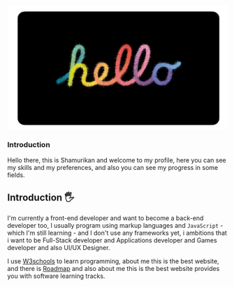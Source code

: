 <!DOCTYPE html>
<html>
  <head>
  </head>
  <body>
    <section>
      <div>
        <img src="images/42A30273-CC03-4064-9ED2-47DA3F4AC752.png"/>
      </div>
      <div>
        <article>
          <h1>Introduction</h1>
          <p>Hello there, this is Shamurikan and welcome to my profile, here you can see my skills and my preferences, and also you can see my progress in some fields.</p>
        </article>
      </div>
    </section>
  </body>


## Introduction 🖐️


I'm currently a front-end developer and want to become a back-end developer too, I usually program using markup languages ​​and `JavaScript` - which I'm still learning - and I don't use any frameworks yet, i ambitions that i want to be Full-Stack developer and Applications developer and Games developer and also UI/UX Designer.

I use [W3schools](https://www.w3schools.com/) to learn programming, about me this is the best website, and there is [Roadmap](https://roadmap.sh/) and also about me this is the best website provides you with software learning tracks.
